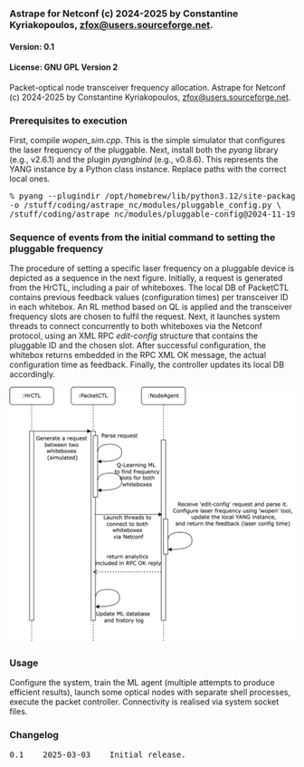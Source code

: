 ### Astrape for Netconf (c) 2024-2025 by Constantine Kyriakopoulos, zfox@users.sourceforge.net.
#### Version: 0.1
#### License: GNU GPL Version 2

Packet-optical node transceiver frequency allocation.
Astrape for Netconf (c) 2024-2025 by Constantine Kyriakopoulos, zfox@users.sourceforge.net.

### Prerequisites to execution

First, compile _wopen_sim.cpp_. This is the simple simulator that configures the laser frequency of the pluggable. 
Next, install both the _pyang_ library (e.g., v2.6.1) and the plugin _pyangbind_ (e.g., v0.8.6). This represents 
the YANG instance by a Python class instance. Replace paths with the correct local ones.

<pre>
% pyang --plugindir /opt/homebrew/lib/python3.12/site-packages/pyangbind/plugin -f pybind \
-o /stuff/coding/astrape_nc/modules/pluggable_config.py \
/stuff/coding/astrape_nc/modules/pluggable-config@2024-11-19.yang
</pre>

### Sequence of events from the initial command to setting the pluggable frequency

The procedure of setting a specific laser frequency on a pluggable device is depicted as a sequence 
in the next figure. Initially, a request is generated from the HrCTL, including a pair of 
whiteboxes. The local DB of PacketCTL contains previous feedback values (configuration times) per 
transceiver ID in each whitebox. An RL method based on QL is applied and the transceiver frequency slots 
are chosen to fulfil the request. Next, it launches system threads to connect concurrently to both whiteboxes 
via the Netconf protocol, using an XML RPC _edit-config_ structure that contains the pluggable ID and 
the chosen slot. After successful configuration, the whitebox returns embedded in the RPC XML OK message, the 
actual configuration time as feedback. Finally, the controller updates its local DB accordingly.

<p align="center">
  <img src="sequence.png" alt="Alt text" style="max-width: 100%; height: auto;">
</p>

### Usage

Configure the system, train the ML agent (multiple attempts to produce efficient results), launch some optical nodes 
with separate shell processes, execute the packet controller. Connectivity is realised via system socket files.

### Changelog

<pre>
0.1    2025-03-03    Initial release.
</pre>
